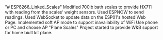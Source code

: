 "# ESP8266_Linked_Scales" 
Modified 700lb bath scales to provide HX711 with reading from the scales' weight sensors.
Used ESPNOW to send readings.
Used WebSocket to update data on the ESP01's hosted Web Page.
Implemented soft AP mode to support inavailability of WiFi
Use phone or PC and choose AP "Plane Scales"
Project started to provide W&B support for home biult kit plane.
